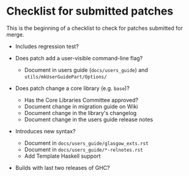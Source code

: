 # Checklist for submitted patches



This is the beginning of a checklist to check for patches submitted for merge.


- Includes regression test?

- Does patch add a user-visible command-line flag?

  - Document in users guide (`docs/users_guide`) and `utils/mkUserGuidePart/Options/`

- Does patch change a core library (e.g. `base`)?

  - Has the Core Libraries Committee approved?
  - Document change in migration guide on Wiki
  - Document change in the library's changelog
  - Document change in the users guide release notes

- Introduces new syntax?

  - Document in `docs/users_guide/glasgow_exts.rst`
  - Document in `docs/users_guide/*-relnotes.rst`
  - Add Template Haskell support

- Builds with last two releases of GHC?
